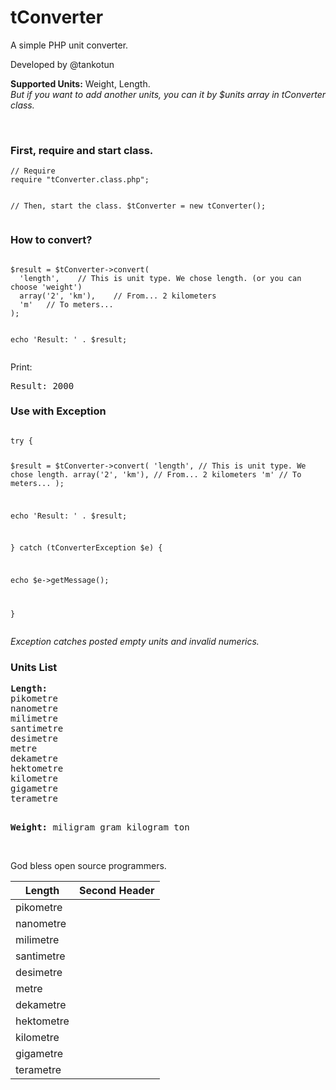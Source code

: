 <h1>tConverter</h1>
<p>A simple PHP unit converter.</p>
<p>Developed by @tankotun</p>
<p><strong>Supported Units:</strong> Weight, Length.<br/>
<em>But if you want to add another units, you can it by $units array in tConverter class.</em></p>
<br/>
<h3>First, require and start class.</h3>
<pre><code>// Require
require "tConverter.class.php";

// Then, start the class.
$tConverter = new tConverter();</code>
</pre>

<h3>How to convert?</h3>
<div class="highlight highlight-js">
<pre><code>
$result = $tConverter->convert(
  'length',    // This is unit type. We chose length. (or you can choose 'weight')
  array('2', 'km'),    // From... 2 kilometers
  'm'   // To meters...
);

echo 'Result: ' . $result;
</code></pre></div>
Print:
<pre>Result: 2000</pre>

<h3>Use with Exception</h3>
<pre><code>
try {

  $result = $tConverter->convert(
    'length',    // This is unit type. We chose length.
    array('2', 'km'),    // From... 2 kilometers
    'm'   // To meters...
  );
  
  echo 'Result: ' . $result;

} catch (tConverterException $e) {

  echo $e->getMessage();
  
}
</code></pre>
<i>Exception catches posted empty units and invalid numerics.</i>

<h3>Units List</h3>
<pre><strong>Length:</strong>
pikometre
nanometre
milimetre
santimetre
desimetre
metre
dekametre
hektometre
kilometre
gigametre
terametre

<strong>Weight:</strong>
miligram
gram
kilogram
ton
</pre>

<br/>
God bless open source programmers.



Length        | Second Header
------------- | -------------
pikometre     |
nanometre     |
milimetre     |
santimetre    | 
desimetre     |
metre         |
dekametre     |
hektometre    |
kilometre     |
gigametre     |
terametre     |
